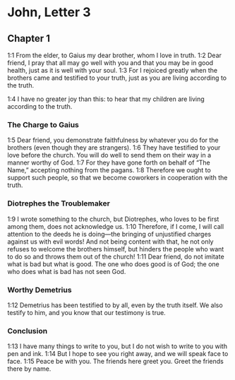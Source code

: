 #  John, Letter 3

## Chapter 1

<a name="1:1">1:1</a> From the elder, to Gaius my dear brother, whom I love in truth. <a name="1:2">1:2</a> Dear friend, I pray that all may go well with you and that you may be in good health, just as it is well with your soul. <a name="1:3">1:3</a> For I rejoiced greatly when the brothers came and testified to your truth, just as you are living according to the truth.

<a name="1:4">1:4</a> I have no greater joy than this: to hear that my children are living according to the truth.

### The Charge to Gaius

<a name="1:5">1:5</a> Dear friend, you demonstrate faithfulness by whatever you do for the brothers (even though they are strangers). <a name="1:6">1:6</a> They have testified to your love before the church. You will do well to send them on their way in a manner worthy of God. <a name="1:7">1:7</a> For they have gone forth on behalf of “The Name,” accepting nothing from the pagans. <a name="1:8">1:8</a> Therefore we ought to support such people, so that we become coworkers in cooperation with the truth.

### Diotrephes the Troublemaker

<a name="1:9">1:9</a> I wrote something to the church, but Diotrephes, who loves to be first among them, does not acknowledge us. <a name="1:10">1:10</a> Therefore, if I come, I will call attention to the deeds he is doing—the bringing of unjustified charges against us with evil words! And not being content with that, he not only refuses to welcome the brothers himself, but hinders the people who want to do so and throws them out of the church! <a name="1:11">1:11</a> Dear friend, do not imitate what is bad but what is good. The one who does good is of God; the one who does what is bad has not seen God.

### Worthy Demetrius

<a name="1:12">1:12</a> Demetrius has been testified to by all, even by the truth itself. We also testify to him, and you know that our testimony is true.

### Conclusion

<a name="1:13">1:13</a> I have many things to write to you, but I do not wish to write to you with pen and ink. <a name="1:14">1:14</a> But I hope to see you right away, and we will speak face to face. <a name="1:15">1:15</a> Peace be with you. The friends here greet you. Greet the friends there by name.